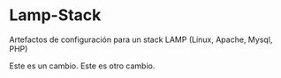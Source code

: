 ﻿# Lamp-Stack
Artefactos de configuración para un stack LAMP (Linux, Apache, Mysql, PHP)


Este es un cambio.
Este es otro cambio.